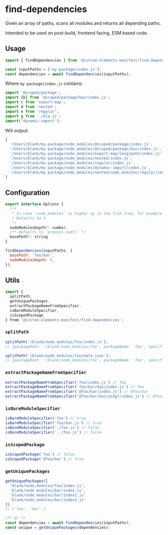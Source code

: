 # find-dependencies

Given an array of paths, scans all modules and returns all depending paths.

Intended to be used on post-build, frontend facing, ESM based code.

## Usage

```js
import { findDependencies } from '@custom-elements-manifest/find-dependencies';

const inputPaths = ['my-package/index.js'];
const dependencies = await findDependencies(inputPaths);
```

Where `my-package/index.js` contains:

```js
import '@scoped/package';
import {b} from '@scoped/package/baz/index.js';
import c from 'export-map';
import d from 'nested';
import e from 'regular';
import g from './bla.js';
import('dynamic-import');
```

Will output:

```js
[
  '/Users/blank/my-package/node_modules/@scoped/package/index.js',
  '/Users/blank/my-package/node_modules/@scoped/package/baz/index.js',
  '/Users/blank/my-package/node_modules/export-map/long/path/index.js',
  '/Users/blank/my-package/node_modules/nested/index.js',
  '/Users/blank/my-package/node_modules/regular/index.js',
  '/Users/blank/my-package/node_modules/dynamic-import/index.js',
  '/Users/blank/my-package/node_modules/nested/node_modules/regular/index.js'
]
```

## Configuration

```js
export interface Options {
  /** 
   * In case `node_modules` is higher up in the file tree, for example in a monorepo
   * Defaults to 3 
   */
  nodeModulesDepth?: number,
  /** Defaults to `process.cwd()` */
  basePath?: string
}
```

```js
findDependencies(inputPaths, {
  basePath: 'foo/bar',
  nodeModulesDepth: 5,
});
```

## Utils

```js
import { 
  splitPath, 
  getUniquePackages, 
  extractPackageNameFromSpecifier, 
  isBareModuleSpecifier, 
  isScopedPackage 
} from '@custom-elements-manifest/find-dependencies';
```


### `splitPath`
```js
splitPath('/blank/node_modules/foo/index.js');
// {packageRoot: '/blank/node_modules/foo', packageName: 'foo', specifier: 'foo/index.js', type: 'js' }

splitPath('/blank/node_modules/foo/data.json');
// {packageRoot: '/blank/node_modules/foo', packageName: 'foo', specifier: 'foo/data.json', type: 'json' }
```

### `extractPackageNameFromSpecifier`
```js
extractPackageNameFromSpecifier('foo/index.js') // foo
extractPackageNameFromSpecifier('foo/bar/baz/index.js') // foo
extractPackageNameFromSpecifier('@foo/bar/index.js') // @foo/bar
extractPackageNameFromSpecifier('@foo/bar/baz/asdgf/index.js') // @foo/bar
```
### `isBareModuleSpecifier`
```js
isBareModuleSpecifier('foo') // true
isBareModuleSpecifier('foo/bar.js') // true
isBareModuleSpecifier('./foo.js') // false
isBareModuleSpecifier('../foo.js') // false
```
### `isScopedPackage`
```js
isScopedPackage('foo') // false
isScopedPackage('@foo/bar') // true
```

### `getUniquePackages`
```js
getUniquePackages([
  'blank/node_modules/foo/index.js', 
  'blank/node_modules/bar/index.js',
  'blank/node_modules/bar/index2.js'
  'blank/node_modules/bar/index3.js'
]),
// ['foo', 'bar',]

/** Or */
const dependencies = await findDependencies(inputPaths);
const unique = getUniquePackages(dependencies);
```